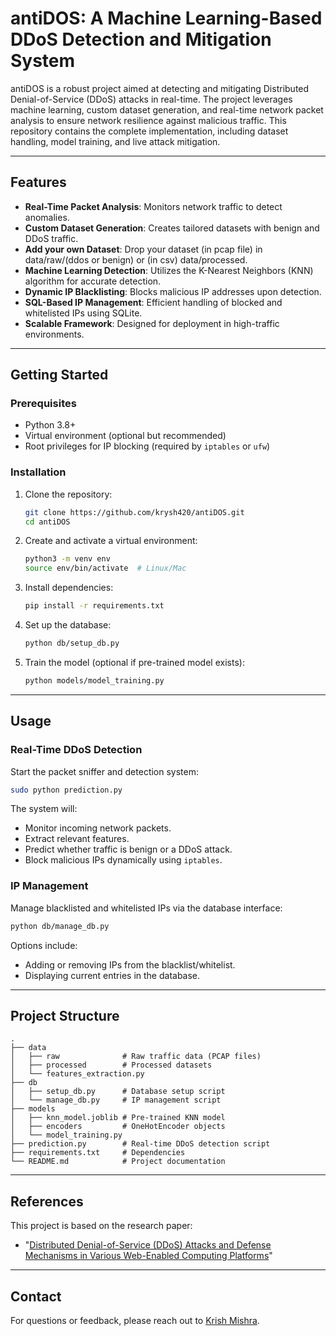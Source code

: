 # antiDOS: A Machine Learning-Based DDoS Detection and Mitigation System

antiDOS is a robust project aimed at detecting and mitigating Distributed Denial-of-Service (DDoS) attacks in real-time. The project leverages machine learning, custom dataset generation, and real-time network packet analysis to ensure network resilience against malicious traffic. This repository contains the complete implementation, including dataset handling, model training, and live attack mitigation.

---

## Features

- **Real-Time Packet Analysis**: Monitors network traffic to detect anomalies.
- **Custom Dataset Generation**: Creates tailored datasets with benign and DDoS traffic.
- **Add your own Dataset**: Drop your dataset (in pcap file) in data/raw/(ddos or benign) or (in csv) data/processed.
- **Machine Learning Detection**: Utilizes the K-Nearest Neighbors (KNN) algorithm for accurate detection.
- **Dynamic IP Blacklisting**: Blocks malicious IP addresses upon detection.
- **SQL-Based IP Management**: Efficient handling of blocked and whitelisted IPs using SQLite.
- **Scalable Framework**: Designed for deployment in high-traffic environments.

---

## Getting Started

### Prerequisites

- Python 3.8+
- Virtual environment (optional but recommended)
- Root privileges for IP blocking (required by `iptables` or `ufw`)

### Installation

1. Clone the repository:
   ```bash
   git clone https://github.com/krysh420/antiDOS.git
   cd antiDOS
   ```

2. Create and activate a virtual environment:
   ```bash
   python3 -m venv env
   source env/bin/activate  # Linux/Mac
   ```

3. Install dependencies:
   ```bash
   pip install -r requirements.txt
   ```

4. Set up the database:
   ```bash
   python db/setup_db.py
   ```

5. Train the model (optional if pre-trained model exists):
   ```bash
   python models/model_training.py
   ```

---

## Usage

### Real-Time DDoS Detection

Start the packet sniffer and detection system:
```bash
sudo python prediction.py
```

The system will:
- Monitor incoming network packets.
- Extract relevant features.
- Predict whether traffic is benign or a DDoS attack.
- Block malicious IPs dynamically using `iptables`.

### IP Management

Manage blacklisted and whitelisted IPs via the database interface:
```bash
python db/manage_db.py
```

Options include:
- Adding or removing IPs from the blacklist/whitelist.
- Displaying current entries in the database.

---

## Project Structure

```
.
├── data
│   ├── raw              # Raw traffic data (PCAP files)
│   ├── processed        # Processed datasets
│   └── features_extraction.py
├── db
│   ├── setup_db.py      # Database setup script
│   └── manage_db.py     # IP management script
├── models
│   ├── knn_model.joblib # Pre-trained KNN model
│   ├── encoders         # OneHotEncoder objects
│   └── model_training.py
├── prediction.py        # Real-time DDoS detection script
├── requirements.txt     # Dependencies
└── README.md            # Project documentation
```

---

## References

This project is based on the research paper:
- "[Distributed Denial-of-Service (DDoS) Attacks and Defense Mechanisms in Various Web-Enabled Computing Platforms](https://www.researchgate.net/publication/363114413_Distributed_Denial-of-Service_DDoS_Attacks_and_Defense_Mechanisms_in_Various_Web-Enabled_Computing_Platforms)"

---

## Contact

For questions or feedback, please reach out to [Krish Mishra](https://www.linkedin.com/in/krish-mishra-a9410917b/).

